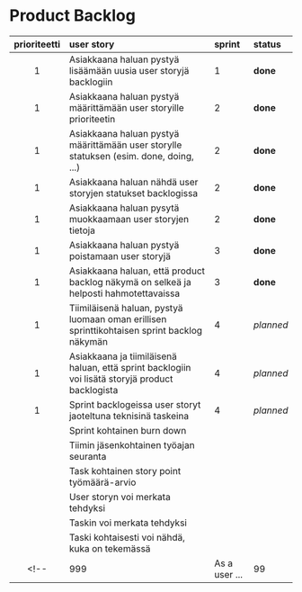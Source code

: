 # Product Backlog

| prioriteetti | user story | sprint | status |
| :-----------:|:-----------| :------| :------|
|     1        | Asiakkaana haluan pystyä lisäämään uusia user storyjä backlogiin |     1  | **done** |
|     1        | Asiakkaana haluan pystyä määrittämään user storyille prioriteetin |     2  | **done** |
|     1        | Asiakkaana haluan pystyä määrittämään user storylle statuksen (esim. done, doing, ...) |   2    | **done** |
|     1        | Asiakkaana haluan nähdä user storyjen statukset backlogissa |   2    | **done** |
|     1        | Asiakkaana haluan pysytä muokkaamaan user storyjen tietoja |   2    | **done** |
|     1        | Asiakkaana haluan pystyä poistamaan user storyjä |   3    | **done** |
|     1        | Asiakkaana haluan, että product backlog näkymä on selkeä ja helposti hahmotettavaissa |   3    | **done** |
|     1        | Tiimiläisenä haluan, pystyä luomaan oman erillisen sprinttikohtaisen sprint backlog näkymän |    4   | _planned_ |
|     1        | Asiakkaana ja tiimiläisenä haluan, että sprint backlogiin voi lisätä storyjä product backlogista |  4   | _planned_ |
|     1        | Sprint backlogeissa user storyt jaoteltuna teknisinä taskeina |   4    | _planned_ |
|              | Sprint kohtainen burn down |        |        |
|              | Tiimin jäsenkohtainen työajan seuranta |        |        |
|              | Task kohtainen story point työmäärä-arvio |        |        |
|              | User storyn voi merkata tehdyksi |        |        |
|              | Taskin voi merkata tehdyksi |        |        |
|              | Taski kohtaisesti voi nähdä, kuka on tekemässä |        |        |
<!-- | 999 | As a user ...| 99 | ei-aloitettu | -->